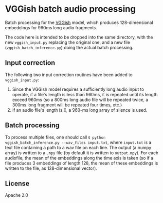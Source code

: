 # VGGish batch audio processing

Batch processing for the [VGGish](https://github.com/tensorflow/models/tree/master/research/audioset) model, which produces 128-dimensional embeddings for 960ms long audio fragments.

The code here is intended to be dropped into the same directory, with the new `vggish_input.py` replacing the original one, and a new file (`vggish_batch_inference.py`) doing the actual batch processing.

## Input correction

The following two input correction routines have been added to `vggish_input.py`:

1. Since the VGGish model requires a sufficiently long audio input to operate, if a file's length is less than 960ms, it is repeated until its length exceed 960ms (so a 800ms long audio file will be repeated twice, a 300ms long fragment will be repeated four times, etc.)
1. If an audio file's length is 0, a 960-ms long array of silence is used.

## Batch processing

To process multiple files, one should call `$ python vggish_batch_inference.py --wav_files input.txt`, where `input.txt` is a text file containing a path to a wav file on each line.
The output (a numpy array) is written to a `.npy` file (by default it is written to `output.npy`). For each audiofile, the mean of the embeddings along the time axis is taken (so if a file produces 3 embeddings of length 128, the mean of these embeddings is written to the file, as 128-dimensional vector).

## License

Apache 2.0